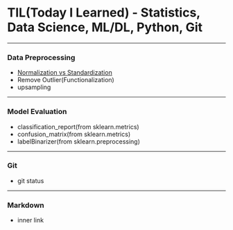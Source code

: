 # TIL(Today I Learned) - Statistics, Data Science, ML/DL, Python, Git
---

### Data Preprocessing
- [Normalization vs Standardization](https://github.com/sw-song/TIL/blob/main/Data_Preprocessing/Normalization_vs_Standardization.ipynb)
- Remove Outlier(Functionalization)
- upsampling
---

### Model Evaluation
- classification_report(from sklearn.metrics)
- confusion_matrix(from sklearn.metrics)
- labelBinarizer(from sklearn.preprocessing)
---

### Git
- git status
---

### Markdown
- inner link